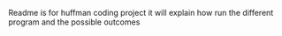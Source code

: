 Readme is for huffman coding project
it will explain how run the different program and the possible outcomes